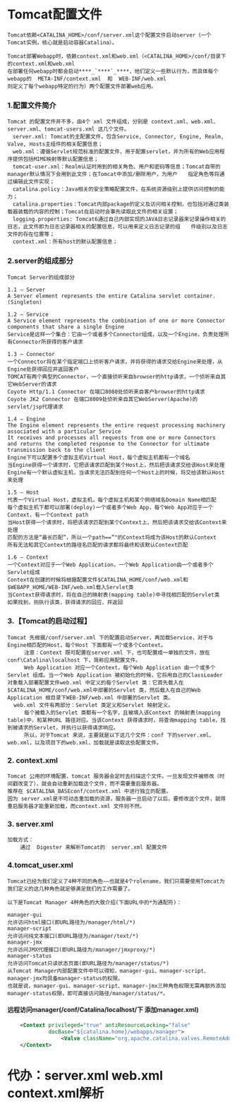 # Tomcat配置文件
    Tomcat依赖<CATALINA_HOME>/conf/server.xml这个配置文件启动server（一个Tomcat实例，核心就是启动容器Catalina）。

    Tomcat部署Webapp时，依赖context.xml和web.xml（<CATALINA_HOME>/conf/目录下的context.xml和web.xml
    在部署任何webapp时都会启动****_`****`_****，他们定义一些默认行为，而具体每个webapp的  META-INF/context.xml  和  WEB-INF/web.xml
    则定义了每个webapp特定的行为）两个配置文件部署web应用。
### 1.配置文件简介
    Tomcat 的配置文件并不多，由4个 xml 文件组成，分别是 context.xml、web.xml、server.xml、tomcat-users.xml 这几个文件。
    　server.xml: Tomcat的主配置文件，包含Service, Connector, Engine, Realm, Valve, Hosts主组件的相关配置信息；
    　web.xml：遵循Servlet规范标准的配置文件，用于配置servlet，并为所有的Web应用程序提供包括MIME映射等默认配置信息；
    　tomcat-user.xml：Realm认证时用到的相关角色、用户和密码等信息；Tomcat自带的manager默认情况下会用到此文件；在Tomcat中添加/删除用户，为用户　　指定角色等将通过编辑此文件实现；
    　catalina.policy：Java相关的安全策略配置文件，在系统资源级别上提供访问控制的能力；
    　catalina.properties：Tomcat内部package的定义及访问相关控制，也包括对通过类装载器装载的内容的控制；Tomcat在启动时会事先读取此文件的相关设置；
    　logging.properties: Tomcat6通过自己内部实现的JAVA日志记录器来记录操作相关的日志，此文件即为日志记录器相关的配置信息，可以用来定义日志记录的组　　件级别以及日志文件的存在位置等；
    　context.xml：所有host的默认配置信息；
### 2.server的组成部分
    Tomcat Server的组成部分

    1.1 – Server
    A Server element represents the entire Catalina servlet container. (Singleton)

    1.2 – Service
    A Service element represents the combination of one or more Connector components that share a single Engine
    Service是这样一个集合：它由一个或者多个Connector组成，以及一个Engine，负责处理所有Connector所获得的客户请求

    1.3 – Connector
    一个Connector将在某个指定端口上侦听客户请求，并将获得的请求交给Engine来处理，从Engine处获得回应并返回客户
    TOMCAT有两个典型的Connector，一个直接侦听来自browser的http请求，一个侦听来自其它WebServer的请求
    Coyote Http/1.1 Connector 在端口8080处侦听来自客户browser的http请求
    Coyote JK2 Connector 在端口8009处侦听来自其它WebServer(Apache)的servlet/jsp代理请求

    1.4 – Engine
    The Engine element represents the entire request processing machinery associated with a particular Service
    It receives and processes all requests from one or more Connectors
    and returns the completed response to the Connector for ultimate transmission back to the client
    Engine下可以配置多个虚拟主机Virtual Host，每个虚拟主机都有一个域名
    当Engine获得一个请求时，它把该请求匹配到某个Host上，然后把该请求交给该Host来处理
    Engine有一个默认虚拟主机，当请求无法匹配到任何一个Host上的时候，将交给该默认Host来处理

    1.5 – Host
    代表一个Virtual Host，虚拟主机，每个虚拟主机和某个网络域名Domain Name相匹配
    每个虚拟主机下都可以部署(deploy)一个或者多个Web App，每个Web App对应于一个Context，有一个Context path
    当Host获得一个请求时，将把该请求匹配到某个Context上，然后把该请求交给该Context来处理
    匹配的方法是“最长匹配”，所以一个path==”"的Context将成为该Host的默认Context
    所有无法和其它Context的路径名匹配的请求都将最终和该默认Context匹配

    1.6 – Context
    一个Context对应于一个Web Application，一个Web Application由一个或者多个Servlet组成
    Context在创建的时候将根据配置文件$CATALINA_HOME/conf/web.xml和$WEBAPP_HOME/WEB-INF/web.xml载入Servlet类
    当Context获得请求时，将在自己的映射表(mapping table)中寻找相匹配的Servlet类
    如果找到，则执行该类，获得请求的回应，并返回
### 3.【Tomcat的启动过程】
    Tomcat 先根据/conf/server.xml 下的配置启动Server，再加载Service，对于与Engine相匹配的Host，每个Host 下面都有一个或多个Context。
      　　注意：Context 既可配置在server.xml 下，也可配置成一单独的文件，放在conf\Catalina\localhost 下，简称应用配置文件。
      　　Web Application 对应一个Context，每个Web Application 由一个或多个Servlet 组成。当一个Web Application 被初始化的时候，它将用自己的ClassLoader 对象载入部署配置文件web.xml 中定义的每个Servlet 类：它首先载入在$CATALINA_HOME/conf/web.xml中部署的Servlet 类，然后载入在自己的Web Application 根目录下WEB-INF/web.xml 中部署的Servlet 类。
      web.xml 文件有两部分：Servlet 类定义和Servlet 映射定义。
      　　每个被载入的Servlet 类都有一个名字，且被填入该Context 的映射表(mapping table)中，和某种URL 路径对应。当该Context 获得请求时，将查询mapping table，找到被请求的Servlet，并执行以获得请求响应。
      　　所以，对于Tomcat 来说，主要就是以下这几个文件：conf 下的server.xml、web.xml，以及项目下的web.xml，加载就是读取这些配置文件。
### 2. context.xml
    Tomcat 公用的环境配置，tomcat 服务器会定时去扫描这个文件。一旦发现文件被修改（时间戳改变了），就会自动重新加载这个文件，而不需要重启服务器。
    推荐在 $CATALINA_BASEconf/context.xml 中进行独立的配置。
    因为 server.xml是不可动态重加载的资源，服务器一旦启动了以后，要修改这个文件，就得重启服务器才能重新加载，而context.xml 文件则不然。
### 3. server.xml
    加载方式：
        通过  Digester 来解析Tomcat的  server.xml 配置文件

### 4.tomcat_user.xml
    Tomcat已经为我们定义了4种不同的角色——也就是4个rolename，我们只需要使用Tomcat为我们定义的这几种角色就足够满足我们的工作需要了。

    以下是Tomcat Manager 4种角色的大致介绍(下面URL中的*为通配符)：

    manager-gui
    允许访问html接口(即URL路径为/manager/html/*)
    manager-script
    允许访问纯文本接口(即URL路径为/manager/text/*)
    manager-jmx
    允许访问JMX代理接口(即URL路径为/manager/jmxproxy/*)
    manager-status
    允许访问Tomcat只读状态页面(即URL路径为/manager/status/*)
    从Tomcat Manager内部配置文件中可以得知，manager-gui、manager-script、manager-jmx均具备manager-status的权限，
    也就是说，manager-gui、manager-script、manager-jmx三种角色权限无需再额外添加manager-status权限，即可直接访问路径/manager/status/*。
#### 远程访问manager(/conf/Catalina/localhost/下  添加manager.xml)
```xml
    <Context privileged="true" antiResourceLocking="false"
             docBase="${catalina.home}/webapps/manager">
                 <Valve className="org.apache.catalina.valves.RemoteAddrValve" allow="^.*$" />
    </Context>
```
# 代办：server.xml web.xml context.xml解析

